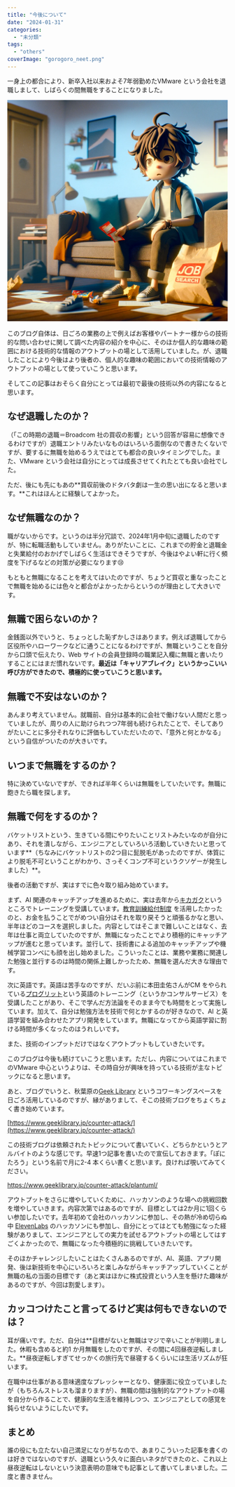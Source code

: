 ```yaml
---
title: "今後について"
date: "2024-01-31"
categories: 
  - "未分類"
tags:
  - "others" 
coverImage: "gorogoro_neet.png"
---
```


一身上の都合により、新卒入社以来およそ7年弱勤めたVMware という会社を退職しまして、しばらくの間無職をすることになりました。

[![](images/image.png)](images/image.png)

このブログ自体は、日ごろの業務の上で例えばお客様やパートナー様からの技術的な問い合わせに関して調べた内容の紹介を中心に、そのほか個人的な趣味の範囲における技術的な情報のアウトプットの場として活用していました。が、退職したことにより今後はより後者の、個人的な趣味の範囲においての技術情報のアウトプットの場として使っていこうと思います。

そしてこの記事はおそらく自分にとっては最初で最後の技術以外の内容になると思います。

## なぜ退職したのか？

（「この時期の退職＝Broadcom 社の買収の影響」という回答が容易に想像できるわけですが）退職エントリみたいなものはいろいろ面倒なので書きたくないですが、要するに無職を始めるうえではとても都合の良いタイミングでした。また、VMware という会社は自分にとっては成長させてくれたとても良い会社でした。

ただ、後にも先にもあの**買収前後のドタバタ劇は一生の思い出になると思います。**これはほんとに経験してよかった。

## なぜ無職なのか？

職がないからです。というのは半分冗談で、2024年1月中旬に退職したのですが、特に転職活動もしていません。ありがたいことに、これまでの貯金と退職金と失業給付のおかげでしばらく生活はできそうですが、今後はやよい軒に行く頻度を下げるなどの対策が必要になります😢

もともと無職になることを考えてはいたのですが、ちょうど買収と重なったことで無職を始めるには色々と都合がよかったからというのが理由として大きいです。

## 無職で困らないのか？

金銭面以外でいうと、ちょっとした恥ずかしさはあります。例えば退職してから区役所やハローワークなどに通うことになるわけですが、無職ということを自分から口頭で伝えたり、Web サイトの会員登録時の職業記入欄に無職と書いたりすることにはまだ慣れないです。**最近は「キャリアブレイク」というかっこいい呼び方ができたので、積極的に使っていこうと思います。**

## 無職で不安はないのか？

あんまり考えていません。就職前、自分は基本的に会社で働けない人間だと思っていましたが、周りの人に助けられつつ7年弱も続けられたことで、そしてありがたいことに多分それなりに評価もしていただいたので、「意外と何とかなる」という自信がついたのが大きいです。

## いつまで無職をするのか？

特に決めていないですが、できれば半年くらいは無職をしていたいです。無職に飽きたら職を探します。

## 無職で何をするのか？

バケットリストという、生きている間にやりたいことリストみたいなのが自分にあり、それを潰しながら、エンジニアとしていろいろ活動していきたいと思っています**（ちなみにバケットリストの2つ目に髭脱毛があったのですが、体質により脱毛不可ということがわかり、さっそくコンプ不可というクソゲーが発生しました）**。

後者の活動ですが、実はすでに色々取り組み始めています。

まず、AI 関連のキャッチアップを進めるために、実は去年から[キカガク](https://www.kikagaku.co.jp/)というところでトレーニングを受講しています。[教育訓練給付制度](https://www.mhlw.go.jp/stf/seisakunitsuite/bunya/koyou_roudou/jinzaikaihatsu/kyouiku.html) を活用したかったのと、お金を払うことでがめつい自分はそれを取り戻そうと頑張るかなと思い、半年ほどのコースを選択しました。内容としてはそこまで難しいことはなく、去年は仕事と両立していたのですが、無職になったことでより積極的にキャッチアップが進むと思っています。並行して、技術書による追加のキャッチアップや機械学習コンペにも顔を出し始めました。こういったことは、業務や業務に関連した勉強と並行するのは時間の関係上難しかったため、無職を選んだ大きな理由です。

次に英語です。英語は苦手なのですが、だいぶ前に本田圭佑さんがCM をやられている[プログリット](https://www.progrit.co.jp/)という英語のトレーニング（というかコンサルサービス）を受講したことがあり、そこで学んだ方法論をそのまま今でも時間をとって実施しています。加えて、自分は勉強方法を技術で何とかするのが好きなので、AI と英語学習を組み合わせたアプリ開発をしています。無職になってから英語学習に割ける時間が多くなったのはうれしいです。

また、技術のインプットだけではなくアウトプットもしていきたいです。

このブログは今後も続けていこうと思います。ただし、内容についてはこれまでのVMware 中心というよりは、その時自分が興味を持っている技術が主なトピックになると思います。

あと、ブログでいうと、秋葉原の[Geek Library](https://www.geeklibrary.jp/) というコワーキングスペースを日ごろ活用しているのですが、縁がありまして、そこの技術ブログをちょくちょく書き始めています。

[https://www.geeklibrary.jp/counter-attack/](https://www.geeklibrary.jp/counter-attack/)

この技術ブログは依頼されたトピックについて書いていく、どちらかというとアルバイトのような感じです。早速1つ記事を書いたので宣伝しておきます。「ぽにたろう」という名前で月に2-4 本くらい書くと思います。良ければ覗いてみてください。

https://www.geeklibrary.jp/counter-attack/plantuml/

アウトプットをさらに増やしていくために、ハッカソンのような場への挑戦回数を増やしていきます。内容次第ではあるのですが、目標としては2か月に1回くらい参加したいです。去年初めて会社のハッカソンに参加し、その熱が冷め切らぬ中 [ElevenLabs](https://elevenlabs.io/) のハッカソンにも参加し、自分にとってはとても勉強になった経験がありまして、エンジニアとしての実力を試せるアウトプットの場としてはすごくよかったので、無職になった今積極的に挑戦していきたいです。

そのほかチャレンジしたいことはたくさんあるのですが、AI、英語、アプリ開発、後は新技術を中心にいろいろと楽しみながらキャッチアップしていくことが無職の私の当面の目標です（あと実はほかに株式投資という人生を懸けた趣味があるのですが、今回は割愛します）。

## カッコつけたこと言ってるけど実は何もできないのでは？

耳が痛いです。ただ、自分は**目標がないと無職はマジで辛いことが判明しました。休暇も含めると約1 か月無職をしたのですが、その間に4回昼夜逆転しました。**昼夜逆転しすぎてせっかくの旅行先で昼寝するくらいには生活リズムが狂います。

在職中は仕事がある意味適度なプレッシャーとなり、健康面に役立っていましたが（もちろんストレスも溜まりますが）、無職の間は強制的なアウトプットの場を自分から作ることで、健康的な生活を維持しつつ、エンジニアとしての感覚を鈍らせないようにしたいです。

## まとめ

誰の役にも立たない自己満足になりがちなので、あまりこういった記事を書くのは好きではないのですが、退職という久々に面白いネタができたのと、これ以上昼夜逆転はしないという決意表明の意味でも記事として書いてしまいました。二度と書きません。
